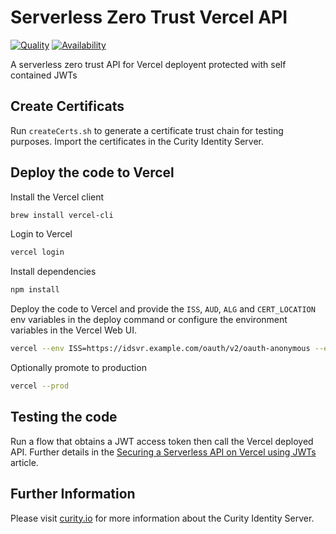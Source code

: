 # Serverless Zero Trust Vercel API

[![Quality](https://img.shields.io/badge/quality-experiment-red)](https://curity.io/resources/code-examples/status/)
[![Availability](https://img.shields.io/badge/availability-source-blue)](https://curity.io/resources/code-examples/status/)

A serverless zero trust API for Vercel deployent protected with self contained JWTs

## Create Certificats

Run `createCerts.sh` to generate a certificate trust chain for testing purposes. Import the certificates in the Curity Identity Server.

## Deploy the code to Vercel

Install the Vercel client
```sh
brew install vercel-cli
```

Login to Vercel
```sh
vercel login
```

Install dependencies
```sh
npm install
```

Deploy the code to Vercel and provide the `ISS`, `AUD`, `ALG` and `CERT_LOCATION` env variables in the deploy command or configure the environment variables in the Vercel Web UI.
```sh
vercel --env ISS=https://idsvr.example.com/oauth/v2/oauth-anonymous --env AUD=www --env ALG='RS256' --env CERT_LOCATION='../certs' deploy
```

Optionally promote to production
```sh
vercel --prod
```

## Testing the code
Run a flow that obtains a JWT access token then call the Vercel deployed API. Further details in the [Securing a Serverless API on Vercel using JWTs](https://curity.io/resources/learn/serverless-zero-trust-api-on-vercel) article.

## Further Information

Please visit [curity.io](https://curity.io/) for more information about the Curity Identity Server.
